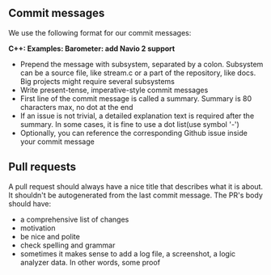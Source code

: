 ## Commit messages

We use the following format for our commit messages:

**C++: Examples: Barometer: add Navio 2 support**

- Prepend the message with subsystem, separated by a colon. Subsystem can be a source file, like stream.c or a part of the repository, like docs. Big projects might require several subsystems
- Write present-tense, imperative-style commit messages
- First line of the commit message is called a summary. Summary is 80 characters max, no dot at the end
- If an issue is not trivial, a detailed explanation text is required after the summary. In some cases, it is fine to use a dot list(use symbol '-')
- Optionally, you can reference the corresponding Github issue inside your commit message

## Pull requests

A pull request should always have a nice title that describes what it is about. It shouldn't be autogenerated from the last commit message. The PR's body should have:

- a comprehensive list of changes
- motivation
- be nice and polite
- check spelling and grammar
- sometimes it makes sense to add a log file, a screenshot, a logic analyzer data. In other words, some proof
